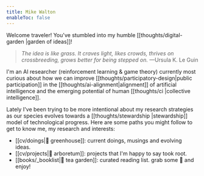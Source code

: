 ```yaml
---
title: Mike Walton
enableToc: false
---
```


Welcome traveler! You've stumbled into my humble [[thoughts/digital-garden |garden of ideas]]!

> *The idea is like grass. It craves light, likes crowds, thrives on crossbreeding, grows better for being stepped on.* —Ursula K. Le Guin

I'm an AI researcher (reinforcement learning & game theory) currently most curious about how we can improve [[thoughts/participatory-design|public participation]] in the [[thoughts/ai-alignment|alignment]] of artificial intelligence and the emerging potential of human [[thoughts/ci |collective intelligence]].

Lately I've been trying to be more intentional about my research strategies as our species evolves towards a [[thoughts/stewardship |stewardship]] model of technological progress. Here are some paths you might follow to get to know me, my research and interests:

- [[cv/doings|🌱 greenhouse]]: current doings, musings and evolving ideas.
- [[cv/projects|🌲 arboretum]]: projects that I'm happy to say took root.
- [[books/_booklist|🍃 tea garden]]: curated reading list. grab some 🍵 and enjoy!